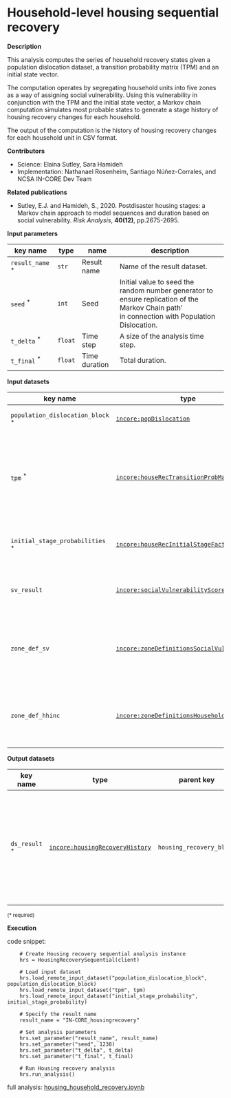 # Household-level housing sequential recovery

**Description**

This analysis computes the series of household recovery states given a population 
dislocation dataset, a transition probability matrix (TPM) and an initial state vector.

The computation operates by segregating household units into five zones as a way of 
assigning social vulnerability. Using this vulnerability in conjunction with the TPM 
and the initial state vector, a Markov chain computation simulates most probable 
states to generate a stage history of housing recovery changes for each household.

The output of the computation is the history of housing recovery changes for each household unit in CSV format.

**Contributors**

- Science: Elaina Sutley, Sara Hamideh
- Implementation: Nathanael Rosenheim, Santiago Núñez-Corrales, and NCSA IN-CORE Dev Team

**Related publications**

* Sutley, E.J. and Hamideh, S., 2020. Postdisaster housing stages: a Markov chain approach to model sequences and duration based on social vulnerability. *Risk Analysis*, **40(12)**, pp.2675-2695.

**Input parameters**

key name | type | name | description
--- | --- | --- | ---
`result_name` <sup>*</sup> | `str` | Result name | Name of the result dataset.
`seed` <sup>*</sup> | `int` | Seed | Initial value to seed the random number generator to ensure replication of the Markov Chain path'<br>in connection with Population Dislocation.
`t_delta` <sup>*</sup> | `float` | Time step | A size of the analysis time step.
`t_final` <sup>*</sup> | `float` | Time duration | Total duration.

**Input datasets**

key name | type | name                        | description
--- | --- |-----------------------------| ---
`population_dislocation_block` <sup>*</sup> | [`incore:popDislocation`](https://incore.ncsa.illinois.edu/semantics/api/types/incore:popDislocation) | Population dislocation      | Population dislocation results.
`tpm` <sup>*</sup> | [`incore:houseRecTransitionProbMatrix`](https://incore.ncsa.illinois.edu/semantics/api/types/incore:houseRecTransitionProbMatrix) | Probability matrix          | A transition probability matrix that specifies<br>the corresponding Markov chain per social vulnerability level.
`initial_stage_probabilities` <sup>*</sup> | [`incore:houseRecInitialStageFactors`](https://incore.ncsa.illinois.edu/semantics/api/types/incore:houseRecInitialStageFactors) | Mass probability            | Initial mass probability function for stage 0 of the Markov Chain.
`sv_result` | [`incore:socialVulnerabilityScore`](https://incore.ncsa.illinois.edu/semantics/api/types/incore:popDislocation) | Social vulnerability result | A csv file with zones containing demographic factors.
`zone_def_sv` | [`incore:zoneDefinitionsSocialVulnerability`](https://incore.ncsa.illinois.edu/semantics/api/types/incore:houseRecTransitionProbMatrix) | Zone Definition: social vulnerability           | A json file with thresholds and definitions per zone based on social vulnerability analysis.
`zone_def_hhinc` | [`incore:zoneDefinitionsHouseholdIncome`](https://incore.ncsa.illinois.edu/semantics/api/types/incore:houseRecInitialStageFactors) | Zone Definition: household income           | A json file with thresholds and definitions per zone based on household income.

**Output datasets**

key name | type | parent key | name | description
--- | --- | --- | --- | ---
`ds_result` <sup>*</sup> | [`incore:housingRecoveryHistory`](https://incore.ncsa.illinois.edu/semantics/api/types/incore:housingRecoveryHistory) | `housing_recovery_block` | Results | A dataset containing results (format: CSV)<br>with housing recovery sequences at the individual household level.

<small>(* required)</small>

**Execution**

code snippet:

```
    # Create Housing recovery sequential analysis instance
    hrs = HousingRecoverySequential(client)

    # Load input dataset
    hrs.load_remote_input_dataset("population_dislocation_block", population_dislocation_block)
    hrs.load_remote_input_dataset("tpm", tpm)
    hrs.load_remote_input_dataset("initial_stage_probability", initial_stage_probability)

    # Specify the result name
    result_name = "IN-CORE_housingrecovery"

    # Set analysis parameters
    hrs.set_parameter("result_name", result_name)
    hrs.set_parameter("seed", 1238)
    hrs.set_parameter("t_delta", t_delta)
    hrs.set_parameter("t_final", t_final)

    # Run Housing recovery analysis
    hrs.run_analysis()
```

full analysis: [housing_household_recovery.ipynb](https://github.com/IN-CORE/incore-docs/blob/main/notebooks/housing_household_recovery.ipynb)